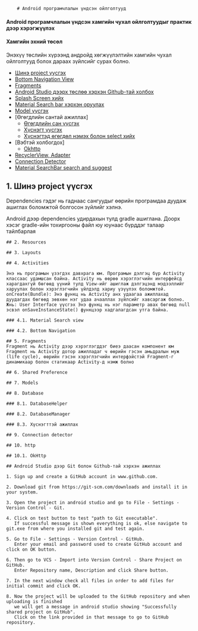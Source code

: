 
        # Android програмчлалын үндсэн ойлголтууд

#### Android програмчлалын үндсэн хамгийн чухал ойлголтуудыг практик дээр хэрэгжүүлэх

#### Хамгийн эхний төсөл

Энэхүү төслийн хүрээнд андройд хөгжүүлэлтийн хамгийн чухал ойлголтууд болох дараах зүйлсийг сурах болно.

* [Шинэ project үүсгэх](#1-шинэ-project-үүсгэх)
* [Bottom Navigation View](#2-resources)
* [Fragments](#3-layouts)
* [Android Studio дээрх төслөө хэрхэн Github-тай холбох](#4-activities)
* [Splash Screen хийх](#5-fragments)
* [Material Search bar хэрхэн оруулах](#6-shared-preference)
* [Model үүсгэх](#7-models)
* [Өгөгдлийн сантай ажиллах]
  * [Өгөгдлийн сан үүсгэх](#81-databasehelper)
  * [Хүснэгт үүсгэх](#83-хүснэгтэй-ажиллах)
  * [Хүснэгтэд өгөгдөл нэмэх болон select хийх](#83-хүснэгтэй-ажиллах)
* [Вэбтэй холбогдох]
  * [Okhttp](#101-ohkttp)
* [RecyclerView, Adapter ](#11-recyclerview)
* [Connection Detector](#9-connectoin-detector)
* [Material SearchBar search and suggest](#9-connectoin-detector)

## 1. Шинэ project үүсгэх

Dependencies гэдэг нь гаднаас сангуудыг өөрийн програмдаа дуудаж ашиглах боломжтой болгосон зүйлийг хэлнэ.

Android дээр dependencies удирдахын тулд gradle ашиглана. Доорх хэсэг gradle-ийн тохиргооны файл юу юунаас бүрддэг талаар тайлбарлая

```
## 2. Resources

## 3. Layouts

## 4. Activities

Энэ нь програмын үзэгдэх давхрага юм. Програмын дэлгэц бүр Activity классаас удамшсан байна. Activity нь өөрөө хэрэглэгчийн интерфейсд харагдахгүй бөгөөд үүний тулд View-ийг ашиглаж дэлгэцэнд мэдээллийг харуулах болон хэрэглэгчийн үйлдэлд хариу үзүүлэх боломжтой.
onCreate(Bundle): Энэ функц нь Activity анх удаагаа ажиллахад дуудагдах бөгөөд зөвхөн нэг удаа ачааллах зүйлсийг хавсаргаж болно. Жнь: User Interface үүсгэх Энэ функц нь нэг параметр авах бөгөөд null эсвэл onSaveInstanceState() функцээр хадгалагдсан утга байна.

### 4.1. Material Search view

### 4.2. Bottom Navigation

## 5. Fragments
Fragment нь Activity дээр хэрэглэгддэг биеэ даасан компонент юм Fragment нь Activity дотор ажилладаг ч өөрийн гэсэн амьдралын муж (life cycle), өөрийн гэсэн хэрэглэгчийн интерфэйстэй Fragment-г динамикаар болон статикаар Activity-д нэмж болно

## 6. Shared Preference

## 7. Models

## 8. Database

### 8.1. DatabaseHelper

### 8.2. DatabaseManager

### 8.3. Хүснэгттэй ажиллах

## 9. Connection detector

## 10. http

## 10.1. OkHttp

## Android Studio дээр Git болон Github-тай хэрхэн ажиллах 

1. Sign up and create a GitHub account in www.github.com.

2. Download git from https://git-scm.com/downloads and install it in your system.

3. Open the project in android studio and go to File - Settings -Version Control - Git.

4. Click on test button to test "path to Git executable". 
   If successful message is shown everything is ok, else navigate to git.exe from where you installed git and test again.
   
5. Go to File - Settings - Version Control - GitHub. 
   Enter your email and password used to create GitHub account and click on OK button.
   
6. Then go to VCS - Import into Version Control - Share Project on GitHub. 
   Enter Repository name, Description and click Share button.
   
7. In the next window check all files in order to add files for initial commit and click OK.

8. Now the project will be uploaded to the GitHub repository and when uploading is finished 
   we will get a message in android studio showing "Successfully shared project on GitHub". 
   Click on the link provided in that message to go to GitHub repository.
